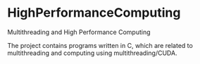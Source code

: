 # HighPerformanceComputing
Multithreading and High Performance Computing

The project contains programs written in C, which are related to multithreading and computing using multithreading/CUDA. 
